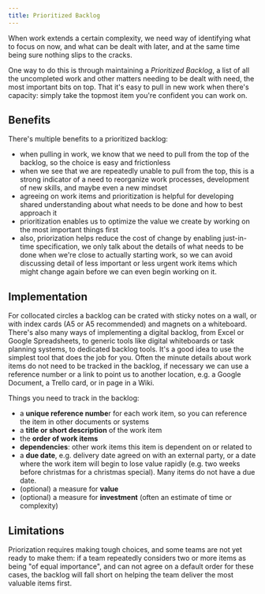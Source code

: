 ```yaml
---
title: Prioritized Backlog
---
```



When work extends a certain complexity, we need way of identifying what to focus on now, and what can be dealt with later, and at the same time being sure nothing slips to the cracks.

One way to do this is through maintaining a  *Prioritized Backlog*, a list of all the uncompleted work and other matters needing to be dealt with need, the most important bits on top. That it's easy to pull in new work when there's capacity: simply take the topmost item you're confident you can work on.


## Benefits

There's multiple benefits to a prioritized backlog:

* when pulling in work, we know that we need to pull from the top of the backlog, so  the choice is easy and frictionless
* when we see that we are repeatedly unable to pull from the top, this is a strong indicator of a need to reorganize work processes, development of new skills, and maybe even a new mindset
* agreeing on work items and prioritization is helpful for developing shared understanding about what needs to be done and how to best approach it
* prioritization enables us to optimize the value we create by working on the most important things first 
* also, priorization helps reduce the cost of change by enabling just-in-time specification, we only talk about the details of what needs to be done when we're close to actually starting work, so we can avoid discussing detail of less important or less urgent work items which might change again before we can even begin working on it.


## Implementation ##

For collocated circles a backlog can be crated with sticky notes on a wall, or with index cards (A5 or A5 recommended) and magnets on a whiteboard. There's also many ways of implementing a digital backlog, from Excel or Google Spreadsheets, to generic tools like digital whiteboards or task planning systems, to dedicated backlog tools. It's a good idea to use the simplest tool that does the job for you. Often the minute details about work items do not need to be tracked in the backlog, if necessary we can use a reference number or a link to point us to another location, e.g. a Google Document, a Trello card, or in page in a Wiki.

Things you need to track in the backlog:

* a **unique reference numbe**r for each work item, so you can reference the item in other documents or systems
* a **title or short description** of the work item
* the **order of work items**
* **dependencies**: other work items this item is dependent on or related to
* a **due date**, e.g. delivery date agreed on with an external party, or a date where the work item will begin to lose value rapidly (e.g. two weeks before christmas for a christmas special). Many items do not have a due date.
* (optional) a measure for **value** 
* (optional) a measure for **investment** (often an estimate of time or complexity)


## Limitations ##

Priorization requires making tough choices, and some teams are not yet ready to make them: if a team repeatedly considers two or more items as being "of equal importance", and can not agree on a default order for these cases,  the backlog will fall short on helping the team deliver the most valuable items first. 
